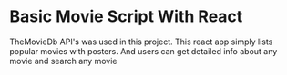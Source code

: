 # Basic Movie Script With React
 TheMovieDb API's was used in this project. This react app simply lists popular movies with posters. And users can get detailed info about any movie and search any movie

